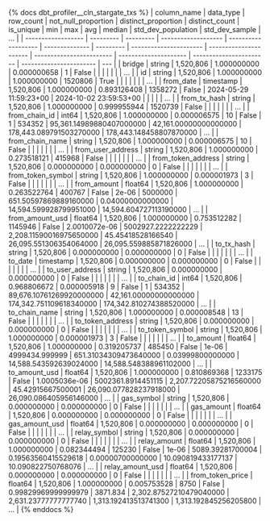 {% docs dbt_profiler__cln_stargate_txs  %}
| column_name        | data_type | row_count | not_null_proportion | distinct_proportion | distinct_count | is_unique | min                    | max                    |                      avg |                median |      std_dev_population |          std_dev_sample | ... |
| ------------------ | --------- | --------- | ------------------- | ------------------- | -------------- | --------- | ---------------------- | ---------------------- | ------------------------ | --------------------- | ----------------------- | ----------------------- | --- |
| bridge             | string    | 1,520,806 |         1.000000000 |         0.000000658 |              1 |     False |                        |                        |                          |                       |                         |                         | ... |
| id                 | string    | 1,520,806 |         1.000000000 |         1.000000000 |        1520806 |      True |                        |                        |                          |                       |                         |                         | ... |
| from_date          | timestamp | 1,520,806 |         1.000000000 |         0.893126408 |        1358272 |     False | 2024-05-29 11:59:23+00 | 2024-10-02 23:59:53+00 |                          |                       |                         |                         | ... |
| from_tx_hash       | string    | 1,520,806 |         1.000000000 |         0.999955944 |        1520739 |     False |                        |                        |                          |                       |                         |                         | ... |
| from_chain_id      | int64     | 1,520,806 |         1.000000000 |         0.000006575 |             10 |     False | 1                      | 534352                 | 95,361.14989880407000000 | 42,161.00000000000000 | 178,443.089791503270000 | 178,443.148458807870000 | ... |
| from_chain_name    | string    | 1,520,806 |         1.000000000 |         0.000006575 |             10 |     False |                        |                        |                          |                       |                         |                         | ... |
| from_user_address  | string    | 1,520,806 |         1.000000000 |         0.273518121 |         415968 |     False |                        |                        |                          |                       |                         |                         | ... |
| from_token_address | string    | 1,520,806 |         0.000000000 |         0.000000000 |              0 |     False |                        |                        |                          |                       |                         |                         | ... |
| from_token_symbol  | string    | 1,520,806 |         1.000000000 |         0.000001973 |              3 |     False |                        |                        |                          |                       |                         |                         | ... |
| from_amount        | float64   | 1,520,806 |         1.000000000 |         0.263522764 |         400767 |     False | 2e-06                  | 5000000                |    651.50597869889160000 |      0.04000000000000 |  14,594.599928799951000 |  14,594.604727113190000 | ... |
| from_amount_usd    | float64   | 1,520,806 |         1.000000000 |         0.753512282 |        1145946 |     False | 2.0010072e-06          | 5002927.2222222229     |  2,208.11590016975650000 |     45.45418528166540 |  26,095.551306354064000 |  26,095.559885871826000 | ... |
| to_tx_hash         | string    | 1,520,806 |         0.000000000 |         0.000000000 |              0 |     False |                        |                        |                          |                       |                         |                         | ... |
| to_date            | timestamp | 1,520,806 |         0.000000000 |         0.000000000 |              0 |     False |                        |                        |                          |                       |                         |                         | ... |
| to_user_address    | string    | 1,520,806 |         0.000000000 |         0.000000000 |              0 |     False |                        |                        |                          |                       |                         |                         | ... |
| to_chain_id        | int64     | 1,520,806 |         0.968806672 |         0.000005918 |              9 |     False | 1                      | 534352                 | 89,676.10761269920000000 | 42,161.00000000000000 | 174,342.751109618340000 | 174,342.810274388520000 | ... |
| to_chain_name      | string    | 1,520,806 |         1.000000000 |         0.000008548 |             13 |     False |                        |                        |                          |                       |                         |                         | ... |
| to_token_address   | string    | 1,520,806 |         0.000000000 |         0.000000000 |              0 |     False |                        |                        |                          |                       |                         |                         | ... |
| to_token_symbol    | string    | 1,520,806 |         1.000000000 |         0.000001973 |              3 |     False |                        |                        |                          |                       |                         |                         | ... |
| to_amount          | float64   | 1,520,806 |         1.000000000 |         0.319205737 |         485450 |     False | 1e-06                  | 4999434.999999         |    651.31034309473640000 |      0.03999800000000 |  14,588.543592639024000 |  14,588.548388961102000 | ... |
| to_amount_usd      | float64   | 1,520,806 |         1.000000000 |         0.810869368 |        1233175 |     False | 1.0005036e-06          | 5002361.8914451115     |  2,207.72205875216560000 |     45.42915667500001 |  26,090.077828237918000 |  26,090.086405956146000 | ... |
| gas_symbol         | string    | 1,520,806 |         0.000000000 |         0.000000000 |              0 |     False |                        |                        |                          |                       |                         |                         | ... |
| gas_amount         | float64   | 1,520,806 |         0.000000000 |         0.000000000 |              0 |     False |                        |                        |                          |                       |                         |                         | ... |
| gas_amount_usd     | float64   | 1,520,806 |         0.000000000 |         0.000000000 |              0 |     False |                        |                        |                          |                       |                         |                         | ... |
| relay_symbol       | string    | 1,520,806 |         0.000000000 |         0.000000000 |              0 |     False |                        |                        |                          |                       |                         |                         | ... |
| relay_amount       | float64   | 1,520,806 |         1.000000000 |         0.082344494 |         125230 |     False | 1e-06                  | 5089.39281700004       |      0.19563560415529618 |      0.00000700000000 |      10.090819433177137 |      10.090822750768076 | ... |
| relay_amount_usd   | float64   | 1,520,806 |         0.000000000 |         0.000000000 |              0 |     False |                        |                        |                          |                       |                         |                         | ... |
| from_token_price   | float64   | 1,520,806 |         1.000000000 |         0.005753528 |           8750 |     False | 0.99829969999999979    | 3871.834               |  2,302.87527210479040000 |  2,631.23777777777740 |   1,313.192413513741300 |   1,313.192845256205800 | ... |
{% enddocs %}